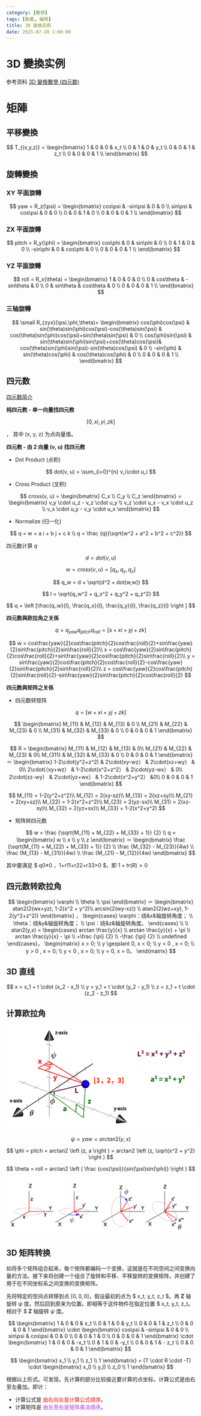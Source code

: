 ```yaml
---
category: [數學]
tags: [動畫, 編程]
title: 3D 變換实例
date: 2025-07-20 1:00:00
---
```


<style>
  table {
    width: 100%
    }
  td {
    vertical-align: center;
    text-align: center;
  }
  table.inputT{
    margin: 10px;
    width: auto;
    margin-left: auto;
    margin-right: auto;
    border: none;
  }
  input{
    text-align: center;
    padding: 0px 10px;
  }
</style>

# 3D 變換实例

参考资料 [3D 變換數學 (四元数)](https://hkdickyko.github.io/%E6%95%B8%E5%AD%B8/3d)


# 矩陣

## 平移變換

$$ T_{(x,y,z)} = \begin{bmatrix}
 1 & 0 & 0 & x_t \\
 0 & 1 & 0 & y_t \\
 0 & 0 & 1 & z_t \\
 0 & 0 & 0 & 1 \\
\end{bmatrix} $$

## 旋轉變換

### XY 平面旋轉

$$ yaw = R_z(\psi) = \begin{bmatrix}
 cos\psi & -sin\psi & 0 & 0 \\
 sin\psi & cos\psi & 0 & 0 \\
 0 & 0 & 1 & 0 \\
 0 & 0 & 0 & 1 \\
\end{bmatrix} $$

### ZX 平面旋轉

$$ pitch = R_y(\phi) = \begin{bmatrix}
 cos\phi & 0 & sin\phi & 0 \\
 0 & 1 & 0 & 0 \\
 -sin\phi & 0 & cos\phi & 0 \\
 0 & 0 & 0 & 1 \\
\end{bmatrix} $$

### YZ 平面旋轉

$$ roll = R_x(\theta) = \begin{bmatrix}
 1 & 0 & 0 & 0 \\
 0 & cos\theta & -sin\theta & 0 \\
 0 & sin\theta & cos\theta & 0 \\
 0 & 0 & 0 & 1 \\
\end{bmatrix} $$

### 三轴旋轉

$$
\small 
R_{zyx}(\psi,\phi,\theta)=
\begin{bmatrix}
 cos(\phi)cos(\psi)  & sin(\theta)sin(\phi)cos(\psi)-cos(\theta)sin(\psi) & cos(\theta)sin(\phi)cos(\psi)+sin(\theta)sin(\psi) & 0 \\
 cos(\phi)sin(\psi)  & sin(\theta)sin(\phi)sin(\psi)+cos(\theta)cos(\psi)& cos(\theta)sin(\phi)sin(\psi)-sin(\theta)cos(\psi) & 0 \\
-sin(\phi) & sin(\theta)cos(\phi) & cos(\theta)cos(\phi) & 0 \\
 0 & 0 & 0 & 1 \\
\end{bmatrix}
$$

## 四元数

[四元数简介](https://hkdickyko.github.io/%E6%95%B8%E5%AD%B8/Quaternions)


**纯四元教 - 单一向量找四元教**

$$
[0, xi, yi, zk]
$$

， 其中 (x, y, z) 为点向量值。

**四元教 - 由 2 向量 (v, u) 找四元教**

 - Dot Product (点积)

$$
dot(v, u) = \sum_{i=0}^{n} v_i\cdot u_i 
$$

 - Cross Product (叉积)

$$
cross(v, u) = \begin{bmatrix} C_x \\ C_y \\ C_z \end{bmatrix} = \begin{bmatrix}
v_y \cdot u_z - v_z \cdot u_y \\
v_z \cdot u_x - v_x \cdot u_z \\
v_x \cdot u_y - v_y \cdot u_x
\end{bmatrix}
$$

 - Normalize (归一化)

$$
q = w + a i + b j + c k \\
q = \frac {q}{\sqrt{w^2 + a^2 + b^2 + c^2}}
$$

四元数计算 $q$

$$
d = dot(v,u)
$$

$$
w = cross(v,u) = [q_x, q_y, q_z]
$$

$$
q_w = d + \sqrt{d^2 + dot(w,w)}
$$

$$
l = \sqrt{q_w^2 + q_x^2 + q_y^2 + q_z^2}
$$

$$
q = \left [\frac{q_w}{l}, \frac{q_x}{l}, \frac{q_y}{l}, \frac{q_z}{l} \right ] 
$$

**四元数與欧拉角之关係**

$$
q = q_{yaw}q_{pitch}q_{roll} = [s + xi + yj+ zk]
$$


$$
w = cos\frac{yaw}{2}cos\frac{pitch}{2}cos\frac{roll}{2}+sin\frac{yaw}{2}sin\frac{pitch}{2}sin\frac{roll}{2}\\
x = cos\frac{yaw}{2}sin\frac{pitch}{2}cos\frac{roll}{2}+sin\frac{yaw}{2}cos\frac{pitch}{2}sin\frac{roll}{2}\\
y = sin\frac{yaw}{2}cos\frac{pitch}{2}cos\frac{roll}{2}-cos\frac{yaw}{2}sin\frac{pitch}{2}sin\frac{roll}{2}\\
z = cos\frac{yaw}{2}cos\frac{pitch}{2}sin\frac{roll}{2}-sin\frac{yaw}{2}sin\frac{pitch}{2}cos\frac{roll}{2}
$$

**四元数與矩阵之关係**

 - 四元数转矩阵

$$
q = [w + xi + yj+ zk]
$$

$$
\begin{bmatrix}
 M_{11} & M_{12} & M_{13} & 0 \\
 M_{21} & M_{22} & M_{23} & 0 \\
 M_{31} & M_{32} & M_{33} & 0 \\
 0 & 0 & 0 & 1
\end{bmatrix}
$$

$$
R = \begin{bmatrix}
M_{11} & M_{12} & M_{13} & 0\\
M_{21} & M_{22} & M_{23} & 0\\
M_{311} & M_{32} & M_{33} & 0 \\
0 & 0 & 0 & 1
\end{bmatrix} ＝ 
\begin{bmatrix} 
1-2\cdot(y^2+z^2) & 2\cdot(xy-wz） & 2\cdot(xz+wy） & 0\\
2\cdot(（xy+wz） & 1-2\cdot(x^2+z^2） & 2\cdot(yz-wx） & 0\\
2\cdot(xz-wy） & 2\cdot(yz+wx） & 1-2\cdot(x^2+y^2） &0\\
0 & 0 & 0 & 1
\end{bmatrix}
$$


$$
M_{11} = 1-2(y^2+z^2)\\
M_{12} = 2(xy-sz)\\
M_{13} = 2(xz+sy)\\
M_{21} = 2(xy+sz)\\
M_{22} = 1-2(x^2+z^2)\\
M_{23} = 2(yz-sx)\\
M_{31} = 2(xz-sy)\\
M_{32} = 2(yz+sx)\\
M_{33} = 1-2(x^2+y^2)
$$

 - 矩阵转四元数

$$
w = \frac {\sqrt{M_{11} + M_{22} + M_{33} + 1}} {2} \\
q = \begin{bmatrix} w \\ x \\ y \\ z \end{bmatrix} ＝ 
\begin{bmatrix} 
\frac {\sqrt{M_{11} + M_{22} + M_{33} + 1}} {2} \\
\frac {M_{32} - M_{23}}{4w} \\
\frac {M_{13} - M_{31}}{4w} \\
\frac {M_{21} - M_{12}}{4w}
\end{bmatrix}
$$

其中要满足 $ q0≠0 ，1+r11+r22+r33>0 $，即 $1+tr(R)>0$

## 四元数转欧拉角

$$
\begin{bmatrix} \varphi \\ \theta \\ \psi \end{bmatrix} ＝ \begin{bmatrix}
atan2(2(wx+yz), 1-2(x^2 + y^2)\\
arcsin(2(wy-xz)) \\
atan2(2(wz+xy), 1-2(y^2+z^2))
\end{bmatrix} ， \begin{cases} \varphi：绕&x&轴旋转角度； \\ \theta：绕&y&轴旋转角度； \\ \psi：绕&z&轴旋转角度。 \end{cases}
\\
\\
atan2(y,x) = \begin{cases}
arctan \frac{y}{x} \\
arctan \frac{y}{x} + \pi \\
arctan \frac{y}{x} - \pi \\
+\frac {\pi} {2} \\
-\frac {\pi} {2} \\
undefined
\end{cases}， \begin{matrix}
x > 0; \\
y \geqslant 0, x < 0; \\
y < 0 , x < 0; \\
y > 0 , x = 0; \\
y < 0 , x = 0; \\
y = 0, x = 0。
\end{matrix}
$$

## 3D 直线

$$
x = x_1 + t \cdot (x_2 - x_1) \\
y = y_1 + t \cdot (y_2 - y_1) \\
z = z_1 + t \cdot (z_2 - z_1)
$$


## 计算欧拉角 

![Alt X](../assets/img/math/eularangle.png)

$$
\psi = yaw = arctan2 \left (y, x \right )
$$

$$
\phi = pitch = arctan2 \left (z, a \right ) = arctan2 \left (z, \sqrt{x^2 + y^2} \right )
$$

$$
\theta = roll = arctan2 \left ( \frac {cos(\psi)}{sin(\psi)sin(\phi)} \right )
$$

![Alt X](../assets/img/math/angle_euler_rev.png)


## 3D 矩阵转换

如将多个矩阵组合起来，每个矩阵都编码一个变换，这就是在不同空间之间变换向量的方法。接下来将创建一个组合了旋转和平移、平移旋转的变换矩阵，并创建了用于在不同坐标系之间变换的变换矩阵。

先将特定的空间点转移到点 $[0,0,0]$，假设最初的点为 $ x_t, y_t, z_t $。再 **Z** 轴旋转 $\psi$ 度。然后回到原来为位置。即相等于这件物件在指定位置 $ x_t, y_t, z_t。相对于 $ **Z** 轴旋转 $\psi$ 度。


$$ 
\begin{bmatrix}
 1 & 0 & 0 & x_t \\
 0 & 1 & 0 & y_t \\
 0 & 0 & 1 & z_t \\
 0 & 0 & 0 & 1 
\end{bmatrix} \cdot \begin{bmatrix}
 cos\psi & -sin\psi & 0 & 0 \\
 sin\psi & cos\psi & 0 & 0 \\
 0 & 0 & 1 & 0 \\
 0 & 0 & 0 & 1 
\end{bmatrix} \cdot \begin{bmatrix}
 1 & 0 & 0 & -x_t \\
 0 & 1 & 0 & -y_t \\
 0 & 0 & 1 & - z_t \\
 0 & 0 & 0 & 1 
\end{bmatrix} $$

$$
\begin{bmatrix} x_1 \\ y_1 \\ z_1 \\ 1 \end{bmatrix} = (T \cdot R \cdot -T) \cdot \begin{bmatrix} x_0 \\ y_0 \\ z_0 \\ 1 \end{bmatrix}
$$


根据以上形式。可发现。先计算的部分比较接近要计算的点坐标。计算公式是由右至左叠加。即计：
 - 计算公式是 <font color="#FF1000">由右向左是计算公式顺序</font>。
 - 计算矩阵是 <font color="#AA33FF">由左至右是矩阵乘法顺序</font>。